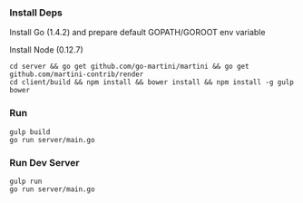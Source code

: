 ### Install Deps

Install Go (1.4.2) and prepare default GOPATH/GOROOT env variable

Install Node (0.12.7)

```
cd server && go get github.com/go-martini/martini && go get github.com/martini-contrib/render
cd client/build && npm install && bower install && npm install -g gulp bower
```

### Run

```
gulp build
go run server/main.go
```

### Run Dev Server

```
gulp run
go run server/main.go
```